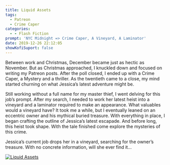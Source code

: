 ```yaml
---
title: Liquid Assets
tags:
  - Patreon
  - Crime Caper
categories:
  - - Flash Fiction
prompt: 'NYC Midnight => Crime Caper, A Vineyard, A Laminator'
date: 2019-12-26 22:12:05
showKofiSuport: false
---
```


Between work and Christmas, December became just as hectic as November. But as Christmas approached, I knuckled down and focused on writing my Patreon posts. After the poll closed, I ended up with a Crime Caper, a Mystery and a thriller. As the twentieth came to a close, my mind started churning on what Jessica’s latest adventure might be.<!-- more -->

Still working without a full name for my master thief, I went delving for this job’s prompt. After my search, I needed to work her latest heist into a vineyard and a laminator required to make an appearance. What valuables would a vineyard have? It took me a while, but I eventually leaned on an eccentric owner and his mythical buried treasure. With everything in place, I began crafting the outline of Jessica’s latest escapade. And before long, this heist took shape. With the tale finished come explore the mysteries of this crime.

Jessica’s current job drops her in a vineyard, searching for the owner’s treasure. With no concrete information, will she ever find it…

<div class="center">

[![Liquid Assets](/images/patreon-flash-fiction/liquid-assets.png "Liquid Assets")](https://www.patreon.com/posts/32612422)

</div>